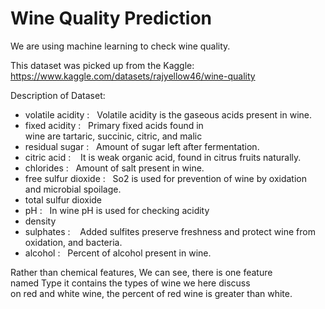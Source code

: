 # Wine Quality Prediction
We are using machine learning to check wine quality.

This dataset was picked up from the Kaggle: https://www.kaggle.com/datasets/rajyellow46/wine-quality

Description of Dataset:

* volatile acidity :   Volatile acidity is the gaseous acids present in wine.
* fixed acidity :   Primary fixed acids found in wine are tartaric, succinic, citric, and malic
* residual sugar :   Amount of sugar left after fermentation.
* citric acid :    It is weak organic acid, found in citrus fruits naturally.
* chlorides :   Amount of salt present in wine.
* free sulfur dioxide :   So2 is used for prevention of wine by oxidation and microbial spoilage.
* total sulfur dioxide 
* pH :   In wine pH is used for checking acidity
* density 
* sulphates :    Added sulfites preserve freshness and protect wine from oxidation, and bacteria.
* alcohol :   Percent of alcohol present in wine.

Rather than chemical features, We can see, there is one feature named Type it contains the types of wine we here discuss on red and white wine, the percent of red wine is greater than white.
